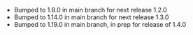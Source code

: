 - Bumped to 1.8.0 in main branch for next release 1.2.0
- Bumped to 1.14.0 in main branch for next release 1.3.0
- Bumped to 1.19.0 in main branch, in prep for release of 1.4.0
